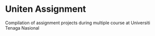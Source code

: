 # Uniten Assignment
Compilation of assignment projects during multiple course at Universiti Tenaga Nasional
